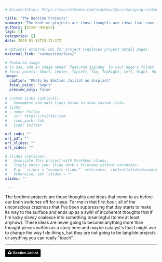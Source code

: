 ```yaml
---
# Documentation: https://sourcethemes.com/academic/docs/managing-content/

title: "The Bedtime Projects"
summary: "The bedtime projects are those thoughts and ideas that come to us before our brain switches off for sleep."
authors: [Simon Harper]
tags: []
categories: []
date: 2020-01-14T15:22:27Z

# Optional external URL for project (replaces project detail page).
external_link: "categories/less/"

# Featured image
# To use, add an image named `featured.jpg/png` to your page's folder.
# Focal points: Smart, Center, TopLeft, Top, TopRight, Left, Right, BottomLeft, Bottom, BottomRight.
image:
  caption: "Photo by Bastien Jaillot on Unsplash"
  focal_point: "Smart"
  preview_only: false

# Custom links (optional).
#   Uncomment and edit lines below to show custom links.
# links:
# - name: Follow
#   url: https://twitter.com
#   icon_pack: fab
#   icon: twitter

url_code: ""
url_pdf: ""
url_slides: ""
url_video: ""

# Slides (optional).
#   Associate this project with Markdown slides.
#   Simply enter your slide deck's filename without extension.
#   E.g. `slides = "example-slides"` references `content/slides/example-slides.md`.
#   Otherwise, set `slides = ""`.
slides: ""

---
```


The bedtime projects are those thoughts and ideas that come to us before our brain switches off for sleep. For me in that first hour, all of the unconscious craziness that I've been suppressing that day starts to make its way to the surface and ends up as a swirl of incoherent thoughts that if I'm lucky slowly coalesce into something meaningful (to me at least anyhow). These ideas are never going to become anything more than thought pieces written as a story here and maybe catalyst's that I might use to change the way I do things, but they are not going to be tangible projects or anything you can really "touch".

---

<a style="background-color:black;color:white;text-decoration:none;padding:4px 6px;font-family:-apple-system, BlinkMacSystemFont, &quot;San Francisco&quot;, &quot;Helvetica Neue&quot;, Helvetica, Ubuntu, Roboto, Noto, &quot;Segoe UI&quot;, Arial, sans-serif;font-size:12px;font-weight:bold;line-height:1.2;display:inline-block;border-radius:3px" href="https://unsplash.com/@bastnic?utm_medium=referral&amp;utm_campaign=photographer-credit&amp;utm_content=creditBadge" target="_blank" rel="noopener noreferrer" title="Download free do whatever you want high-resolution photos from Bastien Jaillot"><span style="display:inline-block;padding:2px 3px"><svg xmlns="http://www.w3.org/2000/svg" style="height:12px;width:auto;position:relative;vertical-align:middle;top:-2px;fill:white" viewBox="0 0 32 32"><title>unsplash-logo</title><path d="M10 9V0h12v9H10zm12 5h10v18H0V14h10v9h12v-9z"></path></svg></span><span style="display:inline-block;padding:2px 3px">Bastien Jaillot</span></a>
